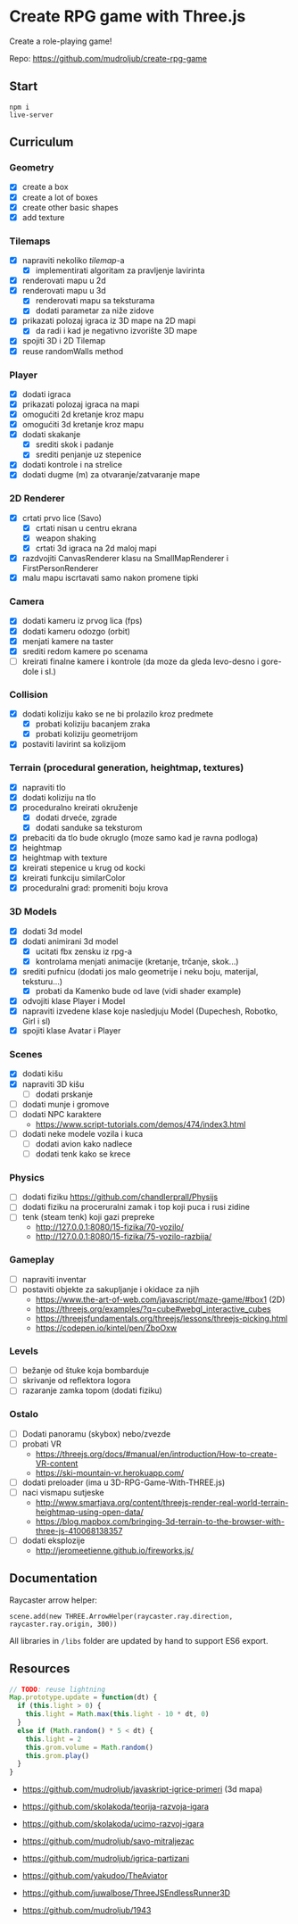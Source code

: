 # Create RPG game with Three.js

Create a role-playing game!

Repo: https://github.com/mudroljub/create-rpg-game

## Start

```
npm i
live-server
```

## Curriculum

<!-- You should know how to [create a scene](https://threejs.org/docs/index.html#manual/en/introduction/Creating-a-scene) in Three.js. We will jump over that very first lesson. -->

### Geometry

- [x] create a box
- [x] create a lot of boxes
- [x] create other basic shapes
- [x] add texture

### Tilemaps

- [x] napraviti nekoliko *tilemap*-a
  - [x] implementirati algoritam za pravljenje lavirinta
- [x] renderovati mapu u 2d
- [x] renderovati mapu u 3d
  - [x] renderovati mapu sa teksturama
  - [x] dodati parametar za niže zidove
- [x] prikazati polozaj igraca iz 3D mape na 2D mapi
  - [x] da radi i kad je negativno izvorište 3D mape
- [x] spojiti 3D i 2D Tilemap
- [x] reuse randomWalls method

### Player

- [x] dodati igraca
- [x] prikazati polozaj igraca na mapi
- [x] omogućiti 2d kretanje kroz mapu
- [x] omogućiti 3d kretanje kroz mapu
- [x] dodati skakanje
  - [x] srediti skok i padanje
  - [x] srediti penjanje uz stepenice
- [x] dodati kontrole i na strelice
- [x] dodati dugme (m) za otvaranje/zatvaranje mape

### 2D Renderer

- [x] crtati prvo lice (Savo)
  - [x] crtati nisan u centru ekrana
  - [x] weapon shaking
  - [x] crtati 3d igraca na 2d maloj mapi
- [x] razdvojiti CanvasRenderer klasu na SmallMapRenderer i FirstPersonRenderer
- [x] malu mapu iscrtavati samo nakon promene tipki

### Camera

- [x] dodati kameru iz prvog lica (fps)
- [x] dodati kameru odozgo (orbit)
- [x] menjati kamere na taster
- [x] srediti redom kamere po scenama
- [ ] kreirati finalne kamere i kontrole (da moze da gleda levo-desno i gore-dole i sl.)

### Collision

- [x] dodati koliziju kako se ne bi prolazilo kroz predmete
  - [x] probati koliziju bacanjem zraka
  - [x] probati koliziju geometrijom
- [x] postaviti lavirint sa kolizijom

### Terrain (procedural generation, heightmap, textures)

- [x] napraviti tlo
- [x] dodati koliziju na tlo
- [x] proceduralno kreirati okruženje
  - [x] dodati drveće, zgrade
  - [x] dodati sanduke sa teksturom
- [x] prebaciti da tlo bude okruglo (moze samo kad je ravna podloga)
- [x] heightmap
- [x] heightmap with texture
- [x] kreirati stepenice u krug od kocki
- [x] kreirati funkciju similarColor
- [x] proceduralni grad: promeniti boju krova

### 3D Models

- [x] dodati 3d model
- [x] dodati animirani 3d model
  - [x] ucitati fbx zensku iz rpg-a
  - [x] kontrolama menjati animacije (kretanje, trčanje, skok...)
- [x] srediti pufnicu (dodati jos malo geometrije i neku boju, materijal, teksturu...)
  - [x] probati da Kamenko bude od lave (vidi shader example)
- [x] odvojiti klase Player i Model
- [x] napraviti izvedene klase koje nasledjuju Model (Dupechesh, Robotko, Girl i sl)
- [x] spojiti klase Avatar i Player

### Scenes

- [x] dodati kišu
- [x] napraviti 3D kišu
  - [ ] dodati prskanje
- [ ] dodati munje i gromove
- [ ] dodati NPC karaktere
  - https://www.script-tutorials.com/demos/474/index3.html
- [ ] dodati neke modele vozila i kuca
  - [ ] dodati avion kako nadlece
  - [ ] dodati tenk kako se krece

### Physics

- [ ] dodati fiziku https://github.com/chandlerprall/Physijs
- [ ] dodati fiziku na proceruralni zamak i top koji puca i rusi zidine
- [ ] tenk (steam tenk) koji gazi prepreke
  - http://127.0.0.1:8080/15-fizika/70-vozilo/
  - http://127.0.0.1:8080/15-fizika/75-vozilo-razbija/

### Gameplay

- [ ] napraviti inventar
- [ ] postaviti objekte za sakupljanje i okidace za njih
  - https://www.the-art-of-web.com/javascript/maze-game/#box1 (2D)
  - https://threejs.org/examples/?q=cube#webgl_interactive_cubes
  - https://threejsfundamentals.org/threejs/lessons/threejs-picking.html
  - https://codepen.io/kintel/pen/ZboOxw

### Levels

- [ ] bežanje od štuke koja bombarduje
- [ ] skrivanje od reflektora logora
- [ ] razaranje zamka topom (dodati fiziku)

### Ostalo

- [ ] Dodati panoramu (skybox) nebo/zvezde
- [ ] probati VR
  - https://threejs.org/docs/#manual/en/introduction/How-to-create-VR-content
  - https://ski-mountain-vr.herokuapp.com/
- [ ] dodati preloader (ima u 3D-RPG-Game-With-THREE.js)
- [ ] naci vismapu sutjeske
  - http://www.smartjava.org/content/threejs-render-real-world-terrain-heightmap-using-open-data/
  - https://blog.mapbox.com/bringing-3d-terrain-to-the-browser-with-three-js-410068138357
- [ ] dodati eksplozije
    - http://jeromeetienne.github.io/fireworks.js/

## Documentation

Raycaster arrow helper:

```
scene.add(new THREE.ArrowHelper(raycaster.ray.direction, raycaster.ray.origin, 300))
```

All libraries in `/libs` folder are updated by hand to support ES6 export.

## Resources

```js
// TODO: reuse lightning
Map.prototype.update = function(dt) {
  if (this.light > 0) {
    this.light = Math.max(this.light - 10 * dt, 0)
  }
  else if (Math.random() * 5 < dt) {
    this.light = 2
    this.grom.volume = Math.random()
    this.grom.play()
  }
}
```

- https://github.com/mudroljub/javaskript-igrice-primeri (3d mapa)
- https://github.com/skolakoda/teorija-razvoja-igara
- https://github.com/skolakoda/ucimo-razvoj-igara

- https://github.com/mudroljub/savo-mitraljezac
- https://github.com/mudroljub/igrica-partizani
- https://github.com/yakudoo/TheAviator
- https://github.com/juwalbose/ThreeJSEndlessRunner3D
- https://github.com/mudroljub/1943
